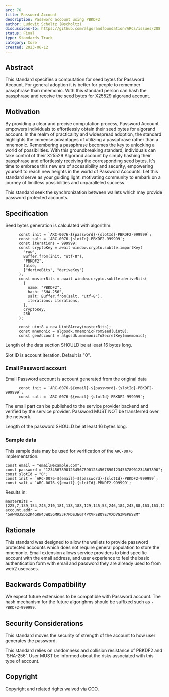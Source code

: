 ```yaml
---
arc: 76
title: Password Account
description: Password account using PBKDF2
author: Ludovit Scholtz (@scholtz)
discussions-to: https://github.com/algorandfoundation/ARCs/issues/208
status: Final
type: Standards Track
category: Core
created: 2023-06-12
---
```


## Abstract
This standard specifies a computation for seed bytes for Password Account. For general adoption it is better for people to remember passphrase than mnemonic. With this standard person can hash the passphrase and receive the seed bytes for X25529 algorand account.

## Motivation
By providing a clear and precise computation process, Password Account empowers individuals to effortlessly obtain their seed bytes for algorand account. In the realm of practicality and widespread adoption, the standard highlights the immense advantages of utilizing a passphrase rather than a mnemonic. Remembering a passphrase becomes the key to unlocking a world of possibilities. With this groundbreaking standard, individuals can take control of their X25529 Algorand account by simply hashing their passphrase and effortlessly receiving the corresponding seed bytes. It's time to embrace this new era of accessibility and security, empowering yourself to reach new heights in the world of Password Accounts. Let this standard serve as your guiding light, motivating community to embark on a journey of limitless possibilities and unparalleled success.

This standard seek the synchronization between wallets which may provide password protected accounts.

## Specification

Seed bytes generation is calculated with algorithm:

```
      const init = `ARC-0076-${password}-{slotId}-PBKDF2-999999`;
      const salt = `ARC-0076-{slotId}-PBKDF2-999999`;
      const iterations = 999999;
      const cryptoKey = await window.crypto.subtle.importKey(
        "raw",
        Buffer.from(init, "utf-8"),
        "PBKDF2",
        false,
        ["deriveBits", "deriveKey"]
      );
      const masterBits = await window.crypto.subtle.deriveBits(
        {
          name: "PBKDF2",
          hash: "SHA-256",
          salt: Buffer.from(salt, "utf-8"),
          iterations: iterations,
        },
        cryptoKey,
        256
      );

      const uint8 = new Uint8Array(masterBits);
      const mnemonic = algosdk.mnemonicFromSeed(uint8);
      const genAccount = algosdk.mnemonicToSecretKey(mnemonic);
```

Length of the data section SHOULD be at least 16 bytes long.

Slot ID is account iteration. Default is "0".

### Email Password account

Email Password account is account generated from the original data

```
      const init = `ARC-0076-${email}-${password}-{slotId}-PBKDF2-999999`;
      const salt = `ARC-0076-${email}-{slotId}-PBKDF2-999999`;
```

The email part can be published to the service provider backend and verified by the service provider. Password MUST NOT be transferred over the network.

Length of the password SHOULD be at least 16 bytes long.

### Sample data
This sample data may be used for verification of the ```ARC-0076``` implementation.

```
const email = "email@example.com";
const password = "12345678901234567890123456789012345678901234567890";
const slotId = "0";
const init = `ARC-0076-${email}-${password}-{slotId}-PBKDF2-999999`;
const salt = `ARC-0076-${email}-{slotId}-PBKDF2-999999`;
```

Results in:

```
masterBits = [225,7,139,154,245,210,181,138,188,129,145,53,246,184,243,88,163,163,109,208,77,71,7,235,81,244,129,215,102,168,105,21]
account.addr = "5AHWQJ5D52K4GRW4JWQ5GMR53F7PDSJEGT4PXVFSBQYE7VXDVG3WSPWSBM"
```

## Rationale
This standard was designed to allow the wallets to provide password protected accounts which does not require general population to store the mnemonic. Email extension allows service providers to bind specific account with the email address, and user experience to feel the basic authentication form with email and password they are already used to from web2 usecases.

## Backwards Compatibility
We expect future extensions to be compatible with Password account. The hash mechanism for the future algorighms should be suffixed such as ```-PBKDF2-999999```.

## Security Considerations
This standard moves the security of strength of the account to how user generates the password.

This standard relies on randomness  and collision resistance of PBKDF2 and 'SHA-256'. User MUST be informed about the risks associated with this type of account.

## Copyright
Copyright and related rights waived via <a href="https://creativecommons.org/publicdomain/zero/1.0/">CCO</a>.
